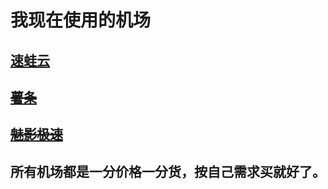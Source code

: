 # 我现在使用的机场

## [速蛙云](https://i.sw12.icu/hVl4) 
## ~~[薯条](https://sgi.anycast.gay/auth/register?code=4qIV)~~ 
## ~~[魅影极速](https://docs.nameless13.com/kejin)~~ 

##  所有机场都是一分价格一分货，按自己需求买就好了。
